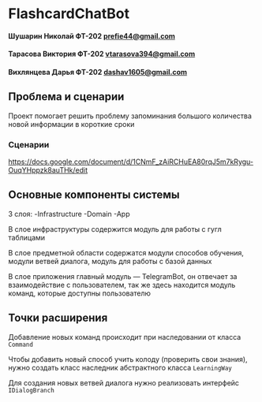 # FlashcardChatBot

#### Шушарин Николай ФТ-202 prefie44@gmail.com 
#### Тарасова Виктория ФТ-202 vtarasova394@gmail.com
#### Вихлянцева Дарья ФТ-202 dashav1605@gmail.com


## Проблема и сценарии
Проект помогает решить проблему запоминания большого количества новой информации в короткие сроки

### Сценарии 
https://docs.google.com/document/d/1CNmF_zAiRCHuEA80rqJ5m7kRygu-OuqYHppzk8auTHk/edit

## Основные компоненты системы
3 слоя:
-Infrastructure
-Domain
-App

В слое инфраструктуры содержится модуль для работы с гугл таблицами

В слое предметной области содержатся модули способов обучения, модули ветвей диалога, модуль для работы с базой данных

В слое приложения главный модуль — TelegramBot, он отвечает за взаимодействие с пользователем, так же здесь находится модуль команд, которые доступны пользователю

## Точки расширения
Добавление новых команд происходит при наследовании от класса `Command`

Чтобы добавить новый способ учить колоду (проверить свои знания), нужно создать класс наследник абстрактного класса `LearningWay`

Для создания новых ветвей диалога нужно реализовать интерфейс `IDialogBranch`
